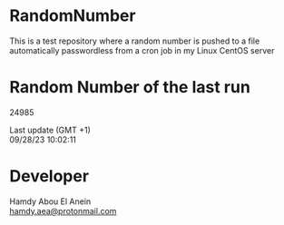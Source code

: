 # RandomNumber    
This is a test repository where a random number is pushed to a file automatically passwordless from a cron job in my Linux CentOS server    
# Random Number of the last run   
24985
      
Last update (GMT +1)    
09/28/23 10:02:11
# Developer    
Hamdy Abou El Anein   
hamdy.aea@protonmail.com

